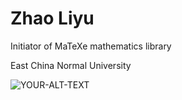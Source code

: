 # Zhao Liyu

Initiator of MaTeXe mathematics library

East China Normal University

<picture>
 <source media="(prefers-color-scheme: dark)" srcset="https://files.mdnice.com/user/34227/fa2e23c9-5a5f-4de4-aedf-7a49a2c5e2aa.svg">
 <source media="(prefers-color-scheme: light)" srcset="https://files.mdnice.com/user/34227/fa2e23c9-5a5f-4de4-aedf-7a49a2c5e2aa.svg">
 <img alt="YOUR-ALT-TEXT" src="https://files.mdnice.com/user/34227/fa2e23c9-5a5f-4de4-aedf-7a49a2c5e2aa.svg">
</picture>

